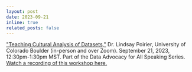 ```yaml
---
layout: post
date: 2023-09-21
inline: true
related_posts: false
---
```


["Teaching Cultural Analysis of Datasets,"](../teaching-cultural-analysis-of-datasets/) Dr. Lindsay Poirier, University of Colorado Boulder (in-person and over Zoom). September 21, 2023, 12:30pm-1:30pm MST. Part of the Data Advocacy for All Speaking Series. [Watch a recording of this workshop here.](../teaching-cultural-analysis-of-datasets/)
